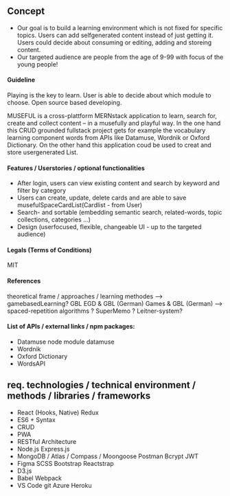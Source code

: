 ## Concept

- Our goal is to build a learning environment which is not fixed for specific topics. Users can add selfgenerated content instead of just getting it. Users could decide about consuming or editing, adding and storeing content.
- Our targeted audience are people from the age of 9-99 with focus of the young people!

#### Guideline

Playing is the key to learn.
User is able to decide about which module to choose.
Open source based developing.

MUSEFUL is a cross-plattform MERNstack application to learn, search for, create and collect content – in a musefully and playful way.
In the one hand this CRUD grounded fullstack project gets for example the vocabulary learning component words from APIs like Datamuse, Wordnik or Oxford Dictionary. On the other hand this application coud be used to creat and store usergenerated List.

#### Features / Userstories / optional functionalities

- After login, users can view existing content and search by keyword and filter by category
- Users can create, update, delete cards and are able to save musefulSpaceCardList(Cardlist - from User)
- Search- and sortable (embedding semantic search, related-words, topic collections, categories …)
- Design (userfocused, flexible, changeable UI - up to the targeted audience)

#### Legals (Terms of Conditions)

MIT

#### References

theoretical frame / approaches / learning methodes
--> gamebasedLearning?
GBL
EGD & GBL (German)
Games & GBL (German)
--> spaced-repetition algorithms ?
SuperMemo ?
Leitner-system?

#### List of APIs / external links / npm packages:

- Datamuse
  node module datamuse
- Wordnik
- Oxford Dictionary
- WordsAPI

## req. technologies / technical environment / methods / libraries / frameworks

- React (Hooks, Native)
  Redux
- ES6 + Syntax
- CRUD
- PWA
- RESTful Architecture
- Node.js
  Express.js
- MongoDB / Atlas / Compass / Moongoose
  Postman
  Bcrypt
  JWT
- Figma
  SCSS
  Bootstrap
  Reactstrap
- D3.js
- Babel
  Webpack
- VS Code
  git
  Azure
  Heroku
